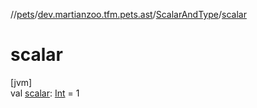 //[pets](../../../index.md)/[dev.martianzoo.tfm.pets.ast](../index.md)/[ScalarAndType](index.md)/[scalar](scalar.md)

# scalar

[jvm]\
val [scalar](scalar.md): [Int](https://kotlinlang.org/api/latest/jvm/stdlib/kotlin/-int/index.html) = 1
